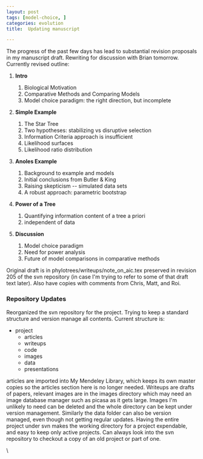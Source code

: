 ```yaml
---
layout: post
tags: [model-choice, ]
categories: evolution
title:  Updating manuscript

---
```







The progress of the past few days has lead to substantial revision
proposals in my manuscript draft. Rewriting for discussion with Brian
tomorrow. Currently revised outline:

1.  **Intro**
    1.  Biological Motivation
    2.  Comparative Methods and Comparing Models
    3.  Model choice paradigm: the right direction, but incomplete

2.  **Simple Example**
    1.  The Star Tree
    2.  Two hypotheses: stabilizing vs disruptive selection
    3.  Information Criteria approach is insufficient
    4.  Likelihood surfaces
    5.  Likelihood ratio distribution

3.  **Anoles Example**
    1.  Background to example and models
    2.  Initial conclusions from Butler & King
    3.  Raising skepticism -- simulated data sets
    4.  A robust approach: parametric bootstrap

4.  **Power of a Tree**
    1.  Quantifying information content of a tree a priori
    2.  independent of data

5.  **Discussion**
    1.  Model choice paradigm
    2.  Need for power analysis
    3.  Future of model comparisons in comparative methods

Original draft is in phylotrees/writeups/note\_on\_aic.tex preserved in
revision 205 of the svn repository (in case I'm trying to refer to some
of that draft text later). Also have copies with comments from Chris,
Matt, and Roi.

### Repository Updates

Reorganized the svn repository for the project. Trying to keep a
standard structure and version manage all contents. Current structure
is:

-   project
    -   articles
    -   writeups
    -   code
    -   images
    -   data
    -   presentations

articles are imported into My Mendeley Library, which keeps its own
master copies so the articles section here is no longer needed. Writeups
are drafts of papers, relevant images are in the images directory which
may need an image database manager such as picasa as it gets large.
Images I'm unlikely to need can be deleted and the whole directory can
be kept under version management. Similarly the data folder can also be
version managed, even though not getting regular updates. Having the
entire project under svn makes the working directory for a project
expendable, and easy to keep only active projects. Can always look into
the svn repository to checkout a copy of an old project or part of one.

\

